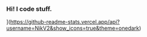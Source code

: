 ### Hi! I code stuff.

](https://github-readme-stats.vercel.app/api?username=NikV2&show_icons=true&theme=onedark)
